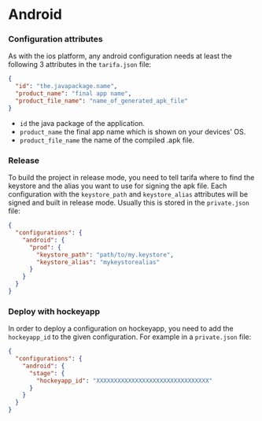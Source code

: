 # Android

### Configuration attributes

As with the ios platform, any android configuration needs at least the following
3 attributes in the `tarifa.json` file:

``` json
{
  "id": "the.javapackage.name",
  "product_name": "final app name",
  "product_file_name": "name_of_generated_apk_file"
}
```

* `id` the java package of the application.
* `product_name` the final app name which is shown on your devices' OS.
* `product_file_name` the name of the compiled .apk file.

### Release

To build the project in release mode, you need to tell tarifa where to find the
keystore and the alias you want to use for signing the apk file. Each configuration
with the `keystore_path` and `keystore_alias` attributes will be signed and built
in release mode. Usually this is stored in the `private.json` file:

```json
{
  "configurations": {
    "android": {
      "prod": {
        "keystore_path": "path/to/my.keystore",
        "keystore_alias": "mykeystorealias"
      }
    }
  }
}
```

### Deploy with hockeyapp

In order to deploy a configuration on hockeyapp, you need to add the `hockeyapp_id`
to the given configuration. For example in a `private.json` file:

``` json
{
  "configurations": {
    "android": {
      "stage": {
        "hockeyapp_id": "XXXXXXXXXXXXXXXXXXXXXXXXXXXXXXXX"
      }
    }
  }
}
```
